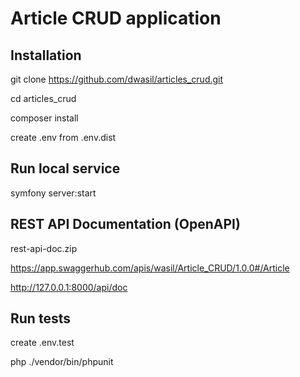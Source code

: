 # Article CRUD application

## Installation
git clone https://github.com/dwasil/articles_crud.git

cd articles_crud

composer install

create .env from .env.dist

## Run local service

symfony server:start


## REST API Documentation (OpenAPI)

rest-api-doc.zip

https://app.swaggerhub.com/apis/wasil/Article_CRUD/1.0.0#/Article

http://127.0.0.1:8000/api/doc


## Run tests

create .env.test

php ./vendor/bin/phpunit